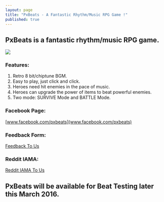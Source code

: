 ```yaml
---
layout: page
title: "PxBeats - A Fantastic Rhythm/Music RPG Game !"
published: true
---
```




## PxBeats is a fantastic rhythm/music RPG game.

![]({{site.baseurl}}/http://banacola.github.io/_posts/image/pxbeats_demo.gif)

### Features:
1. Retro 8 bit/chiptune BGM.
2. Easy to play, just click and click.
3. Heroes need hit enemies in the pace of music.
4. Heroes can upgrade the power of items to beat powerful enemies.
5. Two mode: SURVIVE Mode and BATTLE Mode.

### Facebook Page:
[www.facebook.com/pxbeats](www.facebook.com/pxbeats)

### Feedback Form:
[Feedback To Us](https://docs.google.com/forms/d/1Vr4...a9MPedeGUk2c0s)

### Reddit IAMA:
[Reddit IAMA To Us](https://www.reddit.com/r/IAmA/commen...ou_can_ask_me/)

## PxBeats will be available for Beat Testing later this March 2016.
